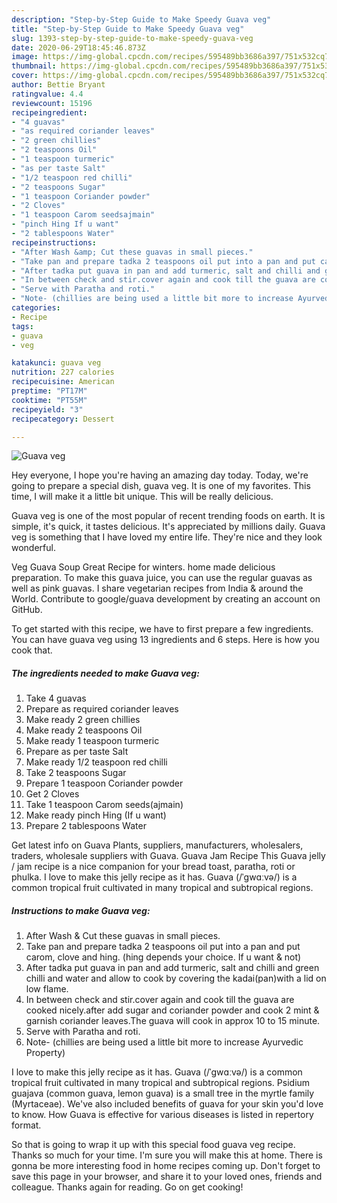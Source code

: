 ```yaml
---
description: "Step-by-Step Guide to Make Speedy Guava veg"
title: "Step-by-Step Guide to Make Speedy Guava veg"
slug: 1393-step-by-step-guide-to-make-speedy-guava-veg
date: 2020-06-29T18:45:46.873Z
image: https://img-global.cpcdn.com/recipes/595489bb3686a397/751x532cq70/guava-veg-recipe-main-photo.jpg
thumbnail: https://img-global.cpcdn.com/recipes/595489bb3686a397/751x532cq70/guava-veg-recipe-main-photo.jpg
cover: https://img-global.cpcdn.com/recipes/595489bb3686a397/751x532cq70/guava-veg-recipe-main-photo.jpg
author: Bettie Bryant
ratingvalue: 4.4
reviewcount: 15196
recipeingredient:
- "4 guavas"
- "as required coriander leaves"
- "2 green chillies"
- "2 teaspoons Oil"
- "1 teaspoon turmeric"
- "as per taste Salt"
- "1/2 teaspoon red chilli"
- "2 teaspoons Sugar"
- "1 teaspoon Coriander powder"
- "2 Cloves"
- "1 teaspoon Carom seedsajmain"
- "pinch Hing If u want"
- "2 tablespoons Water"
recipeinstructions:
- "After Wash &amp; Cut these guavas in small pieces."
- "Take pan and prepare tadka 2 teaspoons oil put into a pan and put carom, clove and hing. (hing depends your choice. If u want &amp; not)"
- "After tadka put guava in pan and add turmeric, salt and chilli and green chilli and water and allow to cook by covering the kadai(pan)with a lid on low flame."
- "In between check and stir.cover again and cook till the guava are cooked nicely.after add sugar and coriander powder and cook 2 mint &amp; garnish coriander leaves.The guava will cook in approx 10 to 15 minute."
- "Serve with Paratha and roti."
- "Note- (chillies are being used a little bit more to increase Ayurvedic Property)"
categories:
- Recipe
tags:
- guava
- veg

katakunci: guava veg 
nutrition: 227 calories
recipecuisine: American
preptime: "PT17M"
cooktime: "PT55M"
recipeyield: "3"
recipecategory: Dessert

---
```



![Guava veg](https://img-global.cpcdn.com/recipes/595489bb3686a397/751x532cq70/guava-veg-recipe-main-photo.jpg)

Hey everyone, I hope you're having an amazing day today. Today, we're going to prepare a special dish, guava veg. It is one of my favorites. This time, I will make it a little bit unique. This will be really delicious.

Guava veg is one of the most popular of recent trending foods on earth. It is simple, it's quick, it tastes delicious. It's appreciated by millions daily. Guava veg is something that I have loved my entire life. They're nice and they look wonderful.

Veg Guava Soup Great Recipe for winters. home made delicious preparation. To make this guava juice, you can use the regular guavas as well as pink guavas. I share vegetarian recipes from India &amp; around the World. Contribute to google/guava development by creating an account on GitHub.


To get started with this recipe, we have to first prepare a few ingredients. You can have guava veg using 13 ingredients and 6 steps. Here is how you cook that.

<!--inarticleads1-->

##### The ingredients needed to make Guava veg:

1. Take 4 guavas
1. Prepare as required coriander leaves
1. Make ready 2 green chillies
1. Make ready 2 teaspoons Oil
1. Make ready 1 teaspoon turmeric
1. Prepare as per taste Salt
1. Make ready 1/2 teaspoon red chilli
1. Take 2 teaspoons Sugar
1. Prepare 1 teaspoon Coriander powder
1. Get 2 Cloves
1. Take 1 teaspoon Carom seeds(ajmain)
1. Make ready pinch Hing (If u want)
1. Prepare 2 tablespoons Water


Get latest info on Guava Plants, suppliers, manufacturers, wholesalers, traders, wholesale suppliers with Guava. Guava Jam Recipe This Guava jelly / jam recipe is a nice companion for your bread toast, paratha, roti or phulka. I love to make this jelly recipe as it has. Guava (/ˈɡwɑːvə/) is a common tropical fruit cultivated in many tropical and subtropical regions. 

<!--inarticleads2-->

##### Instructions to make Guava veg:

1. After Wash &amp; Cut these guavas in small pieces.
1. Take pan and prepare tadka 2 teaspoons oil put into a pan and put carom, clove and hing. (hing depends your choice. If u want &amp; not)
1. After tadka put guava in pan and add turmeric, salt and chilli and green chilli and water and allow to cook by covering the kadai(pan)with a lid on low flame.
1. In between check and stir.cover again and cook till the guava are cooked nicely.after add sugar and coriander powder and cook 2 mint &amp; garnish coriander leaves.The guava will cook in approx 10 to 15 minute.
1. Serve with Paratha and roti.
1. Note- (chillies are being used a little bit more to increase Ayurvedic Property)


I love to make this jelly recipe as it has. Guava (/ˈɡwɑːvə/) is a common tropical fruit cultivated in many tropical and subtropical regions. Psidium guajava (common guava, lemon guava) is a small tree in the myrtle family (Myrtaceae). We&#39;ve also included benefits of guava for your skin you&#39;d love to know. How Guava is effective for various diseases is listed in repertory format. 

So that is going to wrap it up with this special food guava veg recipe. Thanks so much for your time. I'm sure you will make this at home. There is gonna be more interesting food in home recipes coming up. Don't forget to save this page in your browser, and share it to your loved ones, friends and colleague. Thanks again for reading. Go on get cooking!
